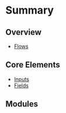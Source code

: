 # Summary

## Overview

* [Flows](README.md)

## Core Elements

* [Inputs](methods.md)
* [Fields](fields.md)

## Modules

